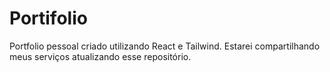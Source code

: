 # Portifolio
Portfolio pessoal criado utilizando React e Tailwind. Estarei compartilhando meus serviços atualizando esse repositório. 
